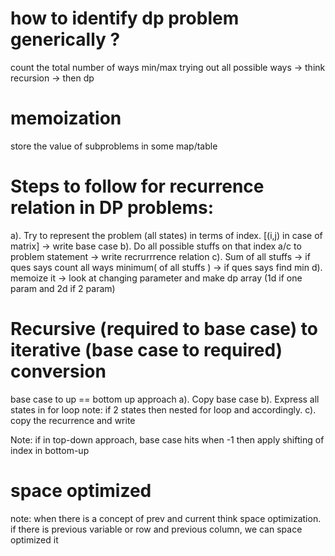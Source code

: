 # how to identify dp problem generically ?

count the total number of ways
min/max
trying out all possible ways -> think recursion -> then dp

# memoization

store the value of subproblems in some map/table

# Steps to follow for recurrence relation in DP problems:

a). Try to represent the problem (all states) in terms of index. [(i,j) in case of matrix] -> write base case
b). Do all possible stuffs on that index a/c to problem statement -> write recrurrrence relation
c). Sum of all stuffs -> if ques says count all ways
    minimum( of all stuffs ) -> if ques says find min
d). memoize it -> look at changing parameter and make dp array (1d if one param and 2d if 2 param)

# Recursive (required to base case) to iterative (base case to required) conversion
base case to up == bottom up approach
a). Copy base case
b). Express all states in for loop 
note: if 2 states then nested for loop and accordingly.
c). copy the recurrence and write

Note:
if in top-down approach, base case hits when -1 then apply shifting of index in bottom-up

# space optimized
note: when there is a concept of prev and current think space optimization.
if there is previous variable or row and previous column, we can space optimized it
